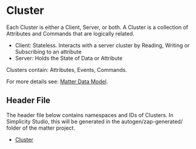 # Cluster

Each Cluster is either a Client, Server, or both​. A Cluster is a collection of Attributes and Commands that are logically related.

- Client: Stateless. Interacts with a server cluster by Reading, Writing or Subscribing to an attribute​
- Server: Holds the State of Data or Attribute

Clusters contain: Attributes, Events, Commands​.

For more details see: [Matter Data Model](../sld288-matter-fundamentals-data-model/index.md/##Clusters).

## Header File

The header file below contains namespaces and IDs of Clusters. In Simplicity Studio, this will be generated in the autogen/zap-generated/ folder of the matter project.

- [Cluster](https://github.com/project-chip/connectedhomeip/tree/master/zzz_generated/app-common/app-common/zap-generated/ids/Clusters.h)
